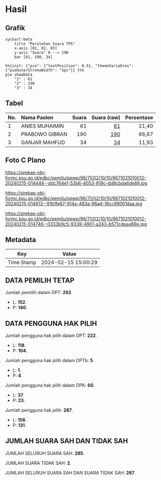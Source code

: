# Hasil

## Grafik

```mermaid
xychart-beta
    title "Perolehan Suara TPS"
    x-axis [01, 02, 03]
    y-axis "Suara" 0 --> 190
    bar [61, 190, 34]
```

```mermaid
%%{init: {"pie": {"textPosition": 0.5}, "themeVariables": {"pieOuterStrokeWidth": "5px"}} }%%
pie showData
    "1" : 61
    "2" : 190
    "3" : 34
```

## Tabel

| No. | Nama Paslon    | Suara | Suara (raw) | Persentase |
|:--- |:-------------- | -----:| -----------:| ----------:|
| 1   | ANIES MUHAIMIN | 61    | [61][p-1]   | 21,40      |
| 2   | PRABOWO GIBRAN | 190   | [190][p-2]  | 66,67      |
| 3   | GANJAR MAHFUD  | 34    | [34][p-3]   | 11,93      |


[p-1]: https://github.com/gigit-pemilu/pemilu-2024-96-papua-barat-daya/blob/main/pilpres/hitung-suara/sub/96-papua-barat-daya/sub/71-kota-sorong/sub/02-sorong-timur/sub/1010-klamana/sub/012-tps/sub/paslon-1.txt
[p-2]: https://github.com/gigit-pemilu/pemilu-2024-96-papua-barat-daya/blob/main/pilpres/hitung-suara/sub/96-papua-barat-daya/sub/71-kota-sorong/sub/02-sorong-timur/sub/1010-klamana/sub/012-tps/sub/paslon-2.txt
[p-3]: https://github.com/gigit-pemilu/pemilu-2024-96-papua-barat-daya/blob/main/pilpres/hitung-suara/sub/96-papua-barat-daya/sub/71-kota-sorong/sub/02-sorong-timur/sub/1010-klamana/sub/012-tps/sub/paslon-3.txt

## Foto C Plano

https://sirekap-obj-formc.kpu.go.id/edbc/pemilu/ppwp/96/71/02/10/10/9671021010012-20240215-014444--ddc764e1-53b6-4053-819c-dd8cbda6de89.jpg

https://sirekap-obj-formc.kpu.go.id/edbc/pemilu/ppwp/96/71/02/10/10/9671021010012-20240215-014613--91b1fe67-914a-483a-96a4-16cc99001daa.jpg

https://sirekap-obj-formc.kpu.go.id/edbc/pemilu/ppwp/96/71/02/10/10/9671021010012-20240215-014746--0333b9c5-9339-4901-a243-b571cdeae89e.jpg


## Metadata

| Key        | Value               |
| ---------- | ------------------- |
| Time Stamp | 2024-02-15 15:00:29 |


## DATA PEMILIH TETAP

Jumlah pemilih dalam DPT: **292**.
 * L: **152**.
 * P: **140**.

## DATA PENGGUNA HAK PILIH

Jumlah pengguna hak pilih dalam DPT: **222**.
 * L: **118**.
 * P: **104**.

Jumlah pengguna hak pilih dalam DPTb: **5**.
 * L: **1**.
 * P: **4**.

Jumlah pengguna hak pilih dalam DPK: **60**.
 * L: **37**.
 * P: **23**.

Jumlah pengguna hak pilih: **287**.
 * L: **156**.
 * P: **131**.

## JUMLAH SUARA SAH DAN TIDAK SAH

JUMLAH SELURUH SUARA SAH: **285**.

JUMLAH SUARA TIDAK SAH: **2**.

JUMLAH SELURUH SUARA SAH DAN SUARA TIDAK SAH: **287**.


